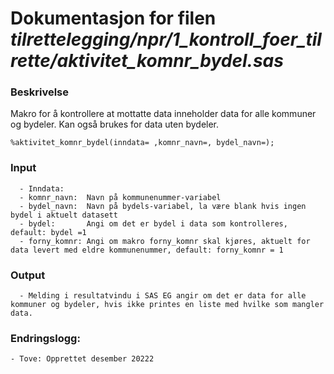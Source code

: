 
# Dokumentasjon for filen *tilrettelegging/npr/1_kontroll_foer_tilrette/aktivitet_komnr_bydel.sas*

### Beskrivelse

Makro for å kontrollere at mottatte data inneholder data for alle kommuner og bydeler.
Kan også brukes for data uten bydeler.

```
%aktivitet_komnr_bydel(inndata= ,komnr_navn=, bydel_navn=);
```

### Input 
      - Inndata: 
      - komnr_navn:  Navn på kommunenummer-variabel
      - bydel_navn:  Navn på bydels-variabel, la være blank hvis ingen bydel i aktuelt datasett 
	  - bydel: 		 Angi om det er bydel i data som kontrolleres, default: bydel =1
	  - forny_komnr: Angi om makro forny_komnr skal kjøres, aktuelt for data levert med eldre kommunenummer, default: forny_komnr = 1

### Output 
      - Melding i resultatvindu i SAS EG angir om det er data for alle kommuner og bydeler, hvis ikke printes en liste med hvilke som mangler data.

### Endringslogg:
    - Tove: Opprettet desember 20222
